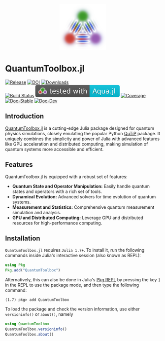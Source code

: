 <div align="center">
  <img src="./docs/src/assets/logo.png" alt="QuantumToolbox.jl logo" width="150">
</div>

# QuantumToolbox.jl

[![Release](https://img.shields.io/github/release/qutip/QuantumToolbox.jl.svg)](https://github.com/qutip/QuantumToolbox.jl/releases)
[![DOI](https://zenodo.org/badge/DOI/10.5281/zenodo.10822816.svg)](https://doi.org/10.5281/zenodo.10822816)
[![Downloads](https://img.shields.io/badge/dynamic/json?url=http%3A%2F%2Fjuliapkgstats.com%2Fapi%2Fv1%2Ftotal_downloads%2FQuantumToolbox&query=total_requests&label=Downloads)](https://juliapkgstats.com/pkg/QuantumToolbox)  
[![Build Status](https://github.com/qutip/QuantumToolbox.jl/actions/workflows/CI.yml/badge.svg?branch=main)](https://github.com/qutip/QuantumToolbox.jl/actions/workflows/CI.yml?query=branch%3Amain)
[![Aqua QA](https://raw.githubusercontent.com/JuliaTesting/Aqua.jl/master/badge.svg)](https://github.com/JuliaTesting/Aqua.jl)
[![Coverage](https://codecov.io/gh/qutip/QuantumToolbox.jl/branch/main/graph/badge.svg)](https://codecov.io/gh/qutip/QuantumToolbox.jl)  
[![Doc-Stable](https://img.shields.io/badge/docs-stable-blue.svg)](https://qutip.github.io/QuantumToolbox.jl/stable)
[![Doc-Dev](https://img.shields.io/badge/docs-dev-blue.svg)](https://qutip.github.io/QuantumToolbox.jl/dev)

## Introduction

[QuantumToolbox.jl](https://github.com/qutip/QuantumToolbox.jl) is a cutting-edge Julia package designed for quantum physics simulations, closely emulating the popular Python [QuTiP](https://github.com/qutip/qutip) package. It uniquely combines the simplicity and power of Julia with advanced features like GPU acceleration and distributed computing, making simulation of quantum systems more accessible and efficient.

## Features

QuantumToolbox.jl is equipped with a robust set of features:

- **Quantum State and Operator Manipulation:** Easily handle quantum states and operators with a rich set of tools.
- **Dynamical Evolution:** Advanced solvers for time evolution of quantum systems.
- **Measurement and Statistics:** Comprehensive quantum measurement simulation and analysis.
- **GPU and Distributed Computing:** Leverage GPU and distributed resources for high-performance computing.

## Installation
`QuantumToolbox.jl` requires `Julia 1.7+`. To install it, run the following commands inside Julia's interactive session (also known as REPL):
```julia
using Pkg
Pkg.add("QuantumToolbox")
```
Alternatively, this can also be done in Julia's [Pkg REPL](https://julialang.github.io/Pkg.jl/v1/getting-started/) by pressing the key `]` in the REPL to use the package mode, and then type the following command:
```julia-REPL
(1.7) pkg> add QuantumToolbox
```
To load the package and check the version information, use either `versioninfo()` or `about()`, namely
```julia
using QuantumToolbox
QuantumToolbox.versioninfo()
QuantumToolbox.about()
```
